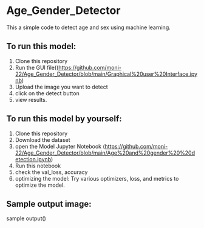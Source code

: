 # Age_Gender_Detector
This a simple code to detect age and sex using machine learning.
## To run this model:
1) Clone this repository
2) Run the GUI file((https://github.com/moni-22/Age_Gender_Detector/blob/main/Graphical%20user%20Interface.ipynb)
3) Upload the image you want to detect
4) click on the detect button
5) view results.

## To run this model by yourself:
1) Clone this repository
2) Download the dataset
3) open the Model Jupyter Notebook (https://github.com/moni-22/Age_Gender_Detector/blob/main/Age%20and%20gender%20%20detection.ipynb)
4) Run this notebook
5) check the val_loss, accuracy
6) optimizing the model: Try various optimizers, loss, and metrics to optimize the model.

## Sample output image:
sample output()
